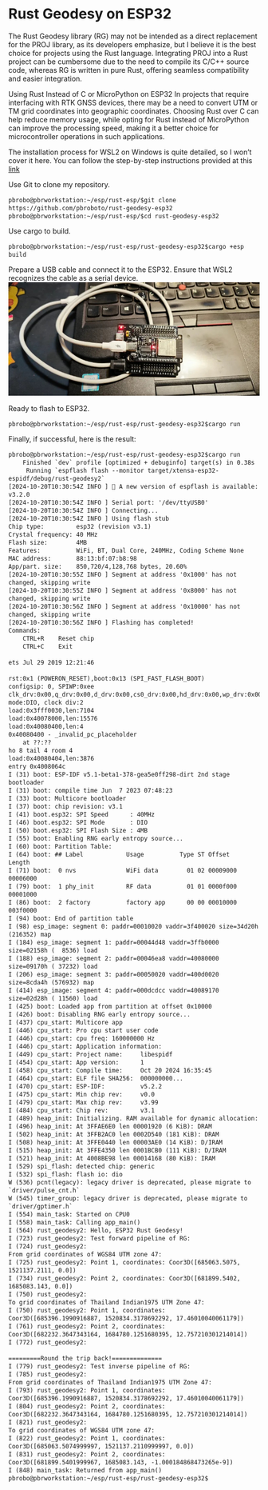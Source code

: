 # Rust Geodesy on ESP32
The Rust Geodesy library (RG) may not be intended as a direct replacement for the PROJ library, as its developers emphasize, but I believe it is the best choice for projects using the Rust language. Integrating PROJ into a Rust project can be cumbersome due to the need to compile its C/C++ source code, whereas RG is written in pure Rust, offering seamless compatibility and easier integration.


Using Rust Instead of C or MicroPython on ESP32
In projects that require interfacing with RTK GNSS devices, there may be a need to convert UTM or TM grid coordinates into geographic coordinates. Choosing Rust over C can help reduce memory usage, while opting for Rust instead of MicroPython can improve the processing speed, making it a better choice for microcontroller operations in such applications.

The installation process for WSL2 on Windows is quite detailed, so I won’t cover it here. You can follow the step-by-step instructions provided at this [link](https://www.instructables.com/ESP32-ESP32C3-Blink-Test-Rust-Development-in-Windo/)


Use Git to clone my repository.
```console
pbrobo@pbrworkstation:~/esp/rust-esp/$git clone https://github.com/pbroboto/rust-geodesy-esp32
pbrobo@pbrworkstation:~/esp/rust-esp/$cd rust-geodesy-esp32
```
Use cargo to build.
```console
pbrobo@pbrworkstation:~/esp/rust-esp/rust-geodesy-esp32$cargo +esp build
```
Prepare a USB cable and connect it to the ESP32. Ensure that WSL2 recognizes the cable as a serial device. 
![ESP32](https://github.com/pbroboto/rust-geodesy-esp32/blob/main/esp32_usb_cable.jpg)

Ready to flash to ESP32.
```console
pbrobo@pbrworkstation:~/esp/rust-esp/rust-geodesy-esp32$cargo run
```
Finally, if successful, here is the result:
```console
pbrobo@pbrworkstation:~/esp/rust-esp/rust-geodesy-esp32$cargo run
    Finished `dev` profile [optimized + debuginfo] target(s) in 0.38s
     Running `espflash flash --monitor target/xtensa-esp32-espidf/debug/rust-geodesy2`
[2024-10-20T10:30:54Z INFO ] 🚀 A new version of espflash is available: v3.2.0
[2024-10-20T10:30:54Z INFO ] Serial port: '/dev/ttyUSB0'
[2024-10-20T10:30:54Z INFO ] Connecting...
[2024-10-20T10:30:54Z INFO ] Using flash stub
Chip type:         esp32 (revision v3.1)
Crystal frequency: 40 MHz
Flash size:        4MB
Features:          WiFi, BT, Dual Core, 240MHz, Coding Scheme None
MAC address:       88:13:bf:07:b8:98
App/part. size:    850,720/4,128,768 bytes, 20.60%
[2024-10-20T10:30:55Z INFO ] Segment at address '0x1000' has not changed, skipping write
[2024-10-20T10:30:55Z INFO ] Segment at address '0x8000' has not changed, skipping write
[2024-10-20T10:30:56Z INFO ] Segment at address '0x10000' has not changed, skipping write
[2024-10-20T10:30:56Z INFO ] Flashing has completed!
Commands:
    CTRL+R    Reset chip
    CTRL+C    Exit

ets Jul 29 2019 12:21:46

rst:0x1 (POWERON_RESET),boot:0x13 (SPI_FAST_FLASH_BOOT)
configsip: 0, SPIWP:0xee
clk_drv:0x00,q_drv:0x00,d_drv:0x00,cs0_drv:0x00,hd_drv:0x00,wp_drv:0x00
mode:DIO, clock div:2
load:0x3fff0030,len:7104
load:0x40078000,len:15576
load:0x40080400,len:4
0x40080400 - _invalid_pc_placeholder
    at ??:??
ho 8 tail 4 room 4
load:0x40080404,len:3876
entry 0x4008064c
I (31) boot: ESP-IDF v5.1-beta1-378-gea5e0ff298-dirt 2nd stage bootloader
I (31) boot: compile time Jun  7 2023 07:48:23
I (33) boot: Multicore bootloader
I (37) boot: chip revision: v3.1
I (41) boot.esp32: SPI Speed      : 40MHz
I (46) boot.esp32: SPI Mode       : DIO
I (50) boot.esp32: SPI Flash Size : 4MB
I (55) boot: Enabling RNG early entropy source...
I (60) boot: Partition Table:
I (64) boot: ## Label            Usage          Type ST Offset   Length
I (71) boot:  0 nvs              WiFi data        01 02 00009000 00006000
I (79) boot:  1 phy_init         RF data          01 01 0000f000 00001000
I (86) boot:  2 factory          factory app      00 00 00010000 003f0000
I (94) boot: End of partition table
I (98) esp_image: segment 0: paddr=00010020 vaddr=3f400020 size=34d20h (216352) map
I (184) esp_image: segment 1: paddr=00044d48 vaddr=3ffb0000 size=02158h (  8536) load
I (188) esp_image: segment 2: paddr=00046ea8 vaddr=40080000 size=09170h ( 37232) load
I (206) esp_image: segment 3: paddr=00050020 vaddr=400d0020 size=8cda4h (576932) map
I (414) esp_image: segment 4: paddr=000dcdcc vaddr=40089170 size=02d28h ( 11560) load
I (425) boot: Loaded app from partition at offset 0x10000
I (426) boot: Disabling RNG early entropy source...
I (437) cpu_start: Multicore app
I (446) cpu_start: Pro cpu start user code
I (446) cpu_start: cpu freq: 160000000 Hz
I (446) cpu_start: Application information:
I (449) cpu_start: Project name:     libespidf
I (454) cpu_start: App version:      1
I (458) cpu_start: Compile time:     Oct 20 2024 16:35:45
I (464) cpu_start: ELF file SHA256:  000000000...
I (470) cpu_start: ESP-IDF:          v5.2.2
I (475) cpu_start: Min chip rev:     v0.0
I (479) cpu_start: Max chip rev:     v3.99
I (484) cpu_start: Chip rev:         v3.1
I (489) heap_init: Initializing. RAM available for dynamic allocation:
I (496) heap_init: At 3FFAE6E0 len 00001920 (6 KiB): DRAM
I (502) heap_init: At 3FFB2AC0 len 0002D540 (181 KiB): DRAM
I (508) heap_init: At 3FFE0440 len 00003AE0 (14 KiB): D/IRAM
I (515) heap_init: At 3FFE4350 len 0001BCB0 (111 KiB): D/IRAM
I (521) heap_init: At 4008BE98 len 00014168 (80 KiB): IRAM
I (529) spi_flash: detected chip: generic
I (532) spi_flash: flash io: dio
W (536) pcnt(legacy): legacy driver is deprecated, please migrate to `driver/pulse_cnt.h`
W (545) timer_group: legacy driver is deprecated, please migrate to `driver/gptimer.h`
I (554) main_task: Started on CPU0
I (558) main_task: Calling app_main()
I (564) rust_geodesy2: Hello, ESP32 Rust Geodesy!
I (723) rust_geodesy2: Test forward pipeline of RG:
I (724) rust_geodesy2:
From grid coordinates of WGS84 UTM zone 47:
I (725) rust_geodesy2: Point 1, coordinates: Coor3D([685063.5075, 1521137.2111, 0.0])
I (734) rust_geodesy2: Point 2, coordinates: Coor3D([681899.5402, 1685083.143, 0.0])
I (750) rust_geodesy2:
To grid coordinates of Thailand Indian1975 UTM Zone 47:
I (750) rust_geodesy2: Point 1, coordinates: Coor3D([685396.1990916887, 1520834.3178692292, 17.46010040061179])
I (761) rust_geodesy2: Point 2, coordinates: Coor3D([682232.3647343164, 1684780.1251680395, 12.757210301214014])
I (772) rust_geodesy2:

=========Round the trip back!==============
I (779) rust_geodesy2: Test inverse pipeline of RG:
I (785) rust_geodesy2:
From grid coordinates of Thailand Indian1975 UTM Zone 47:
I (793) rust_geodesy2: Point 1, coordinates: Coor3D([685396.1990916887, 1520834.3178692292, 17.46010040061179])
I (804) rust_geodesy2: Point 2, coordinates: Coor3D([682232.3647343164, 1684780.1251680395, 12.757210301214014])
I (821) rust_geodesy2:
To grid coordinates of WGS84 UTM zone 47:
I (822) rust_geodesy2: Point 1, coordinates: Coor3D([685063.5074999997, 1521137.2110999997, 0.0])
I (831) rust_geodesy2: Point 2, coordinates: Coor3D([681899.5401999967, 1685083.143, -1.000184868473265e-9])
I (848) main_task: Returned from app_main()
pbrobo@pbrworkstation:~/esp/rust-esp/rust-geodesy-esp32$
```
